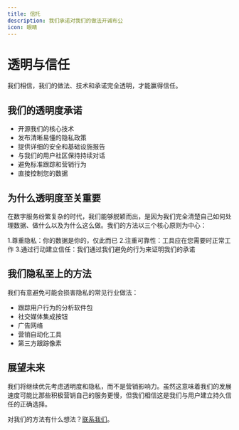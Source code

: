 ```yaml
---
title: 信托
description: 我们承诺对我们的做法开诚布公
icon: 眼睛
---
```


# 透明与信任

我们相信，我们的做法、技术和承诺完全透明，才能赢得信任。

## 我们的透明度承诺

- 开源我们的核心技术
- 发布清晰易懂的隐私政策
- 提供详细的安全和基础设施报告
- 与我们的用户社区保持持续对话
- 避免标准跟踪和营销行为
- 直接控制您的数据

## 为什么透明度至关重要

在数字服务纷繁复杂的时代，我们能够脱颖而出，是因为我们完全清楚自己如何处理数据、做什么以及为什么这么做。我们的方法以三个核心原则为中心：

1.尊重隐私：你的数据是你的，仅此而已
2.注重可靠性：工具应在您需要时正常工作
3.通过行动建立信任：我们通过我们避免的行为来证明我们的承诺

## 我们隐私至上的方法

我们有意避免可能会损害隐私的常见行业做法：

- 跟踪用户行为的分析软件包
- 社交媒体集成按钮
- 广告网络
- 营销自动化工具
- 第三方跟踪像素

## 展望未来

我们将继续优先考虑透明度和隐私，而不是营销影响力。虽然这意味着我们的发展速度可能比那些积极营销自己的服务更慢，但我们相信这是我们与用户建立持久信任的正确选择。

对我们的方法有什么想法？[联系我们](https://onetimesecret.com/feedback)。
